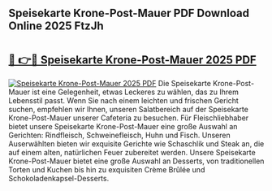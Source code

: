## Speisekarte Krone-Post-Mauer PDF Download Online 2025 FtzJh

# <h2><a href="http://gce05le.nevu.top/?p=Speisekarte+Krone-Post-Mauer">🔗 👉🔴 Speisekarte Krone-Post-Mauer 2025 PDF</a></h2>

[![Speisekarte Krone-Post-Mauer 2025 PDF](https://i.imgur.com/dBaPXMq.png)](http://gce05le.nevu.top/?p=Speisekarte+Krone-Post-Mauer)
Die Speisekarte Krone-Post-Mauer ist eine Gelegenheit, etwas Leckeres zu wählen, das zu Ihrem Lebensstil passt. Wenn Sie nach einem leichten und frischen Gericht suchen, empfehlen wir Ihnen, unseren Salatbereich auf der Speisekarte Krone-Post-Mauer unserer Cafeteria zu besuchen. Für Fleischliebhaber bietet unsere Speisekarte Krone-Post-Mauer eine große Auswahl an Gerichten: Rindfleisch, Schweinefleisch, Huhn und Fisch. Unseren Auserwählten bieten wir exquisite Gerichte wie Schaschlik und Steak an, die auf einem alten, natürlichen Feuer zubereitet werden. Unsere Speisekarte Krone-Post-Mauer bietet eine große Auswahl an Desserts, von traditionellen Torten und Kuchen bis hin zu exquisiten Crème Brûlée und Schokoladenkapsel-Desserts.
